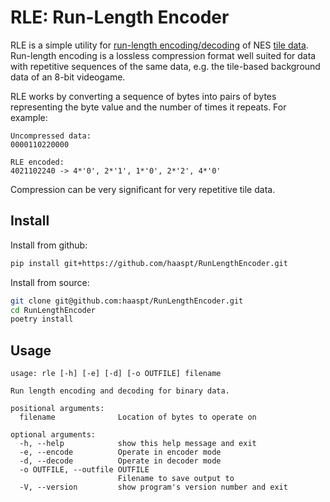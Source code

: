 # RLE: Run-Length Encoder

RLE is a simple utility for [run-length encoding/decoding](https://en.wikipedia.org/wiki/Run-length_encoding) of NES [tile data](https://www.nesdev.org/wiki/Tile_compression). Run-length encoding is a lossless compression format well suited for data with repetitive sequences of the same data, e.g. the tile-based background data of an 8-bit videogame.

RLE works by converting a sequence of bytes into pairs of bytes representing the byte value and the number of times it repeats. For example:

```text
Uncompressed data:
0000110220000

RLE encoded:
4021102240 -> 4*'0', 2*'1', 1*'0', 2*'2', 4*'0'
```

Compression can be very significant for very repetitive tile data.

## Install

Install from github:

```bash
pip install git+https://github.com/haaspt/RunLengthEncoder.git
```

Install from source:

```bash
git clone git@github.com:haaspt/RunLengthEncoder.git
cd RunLengthEncoder
poetry install
```

## Usage

```text
usage: rle [-h] [-e] [-d] [-o OUTFILE] filename

Run length encoding and decoding for binary data.

positional arguments:
  filename              Location of bytes to operate on

optional arguments:
  -h, --help            show this help message and exit
  -e, --encode          Operate in encoder mode
  -d, --decode          Operate in decoder mode
  -o OUTFILE, --outfile OUTFILE
                        Filename to save output to
  -V, --version         show program's version number and exit
```
